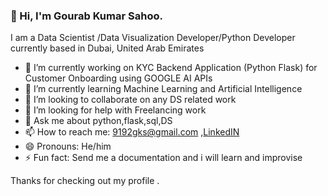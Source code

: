 ### 👋 Hi, I'm Gourab Kumar Sahoo.


I am a Data Scientist /Data Visualization Developer/Python Developer currently based in
Dubai, United Arab Emirates

- 🔭 I’m currently working on KYC Backend Application (Python Flask) for Customer Onboarding using GOOGLE AI APIs
- 🌱 I’m currently learning Machine Learning and Artificial Intelligence
- 👯 I’m looking to collaborate on any DS related work
- 🤔 I’m looking for help with Freelancing work
- 💬 Ask me about python,flask,sql,DS
- 📫 How to reach me: 9192gks@gmail.com ,[LinkedIN](https://www.linkedin.com/in/gourab-kumar-s-440a86176/ "LinkedIN")
- 😄 Pronouns: He/him
- ⚡ Fun fact: Send me a documentation and i will learn and improvise


Thanks for checking out my profile .

